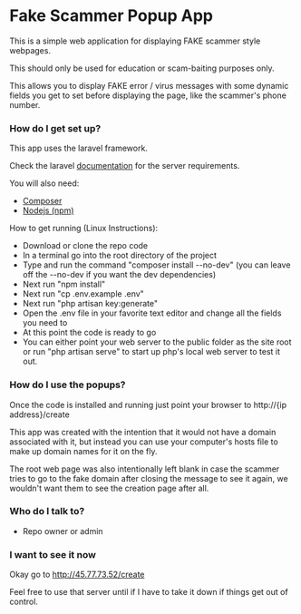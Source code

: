 # Fake Scammer Popup App #

This is a simple web application for displaying FAKE scammer style webpages.

This should only be used for education or scam-baiting purposes only.

This allows you to display FAKE error / virus messages with some dynamic fields you get to set before displaying the page, like the scammer's phone number.

### How do I get set up? ###

This app uses the laravel framework.

Check the laravel [documentation](https://laravel.com/docs/master/installation#server-requirements) for the server requirements.

You will also need:

* [Composer](https://getcomposer.org/)
* [Nodejs (npm)](https://nodejs.org/en/)

How to get running (Linux Instructions):

* Download or clone the repo code
* In a terminal go into the root directory of the project
* Type and run the command "composer install --no-dev" (you can leave off the --no-dev if you want the dev dependencies)
* Next run "npm install"
* Next run "cp .env.example .env"
* Next run "php artisan key:generate"
* Open the .env file in your favorite text editor and change all the fields you need to
* At this point the code is ready to go
* You can either point your web server to the public folder as the site root or run "php artisan serve" to start up php's local web server to test it out.

### How do I use the popups? ###

Once the code is installed and running just point your browser to http://{ip address}/create

This app was created with the intention that it would not have a domain associated with it, but instead you can use your computer's hosts file to make up domain names for it on the fly.

The root web page was also intentionally left blank in case the scammer tries to go to the fake domain after closing the message to see it again, we wouldn't want them to see the creation page after all.

### Who do I talk to? ###

 * Repo owner or admin
 
### I want to see it now ###

Okay go to http://45.77.73.52/create

Feel free to use that server until if I have to take it down if things get out of control.
